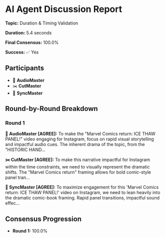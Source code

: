 # AI Agent Discussion Report

**Topic:** Duration & Timing Validation

**Duration:** 5.4 seconds

**Final Consensus:** 100.0%

**Success:** ✅ Yes

## Participants

- 🎵 **AudioMaster**
- ✂️ **CutMaster**
- 🎯 **SyncMaster**

## Round-by-Round Breakdown

### Round 1

**🎵 AudioMaster [AGREE]:** To make the "Marvel Comics return: ICE THAW PANEL!" video engaging for Instagram, focus on rapid visual storytelling and impactful audio cues.  The inherent drama of the topic, from the "HISTORIC HAND...

**✂️ CutMaster [AGREE]:** To make this narrative impactful for Instagram within the time constraints, we need to visually represent the dramatic shifts. The "Marvel Comics return" framing allows for bold comic-style panel tran...

**🎯 SyncMaster [AGREE]:** To maximize engagement for this 'Marvel Comics return: ICE THAW PANEL!' video on Instagram, we need to lean heavily into the dramatic comic-book framing. Rapid panel transitions, impactful sound effec...

## Consensus Progression

- **Round 1:** 100.0%
